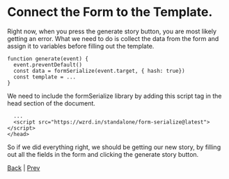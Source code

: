 # Connect the Form to the Template.

Right now, when you press the generate story button, you are most likely getting an
error. What we need to do is collect the data from the form and assign it to variables before
filling out the template.

```
function generate(event) {
  event.preventDefault()
  const data = formSerialize(event.target, { hash: true})
  const template = ...
}
```

We need to include the formSerialize library by adding this script tag in
the head section of the document.

```
  ...
  <script src="https://wzrd.in/standalone/form-serialize@latest"></script>
</head>
```

So if we did everything right, we should be getting our new story, by filling
out all the fields in the form and clicking the generate story button.

[Back](.) | [Prev](2)
